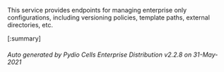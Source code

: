






This service provides endpoints for managing enterprise only configurations, including versioning policies, template paths, external directories, etc.

[:summary]

###### Auto generated by Pydio Cells Enterprise Distribution v2.2.8 on 31-May-2021
